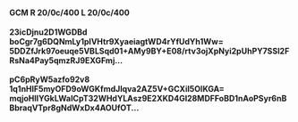 #### GCM R 20/0c/400 L 20/0c/400
**23icDjnu2D1WGDBd**<br/>**boCgr7g6DQNmLy1plVHtr9XyaeiagtWD4rYfUdYh1Ww=**<br/>**5DDZfJrk97oeuqe5VBLSqd01+AMy9BY+E08/rtv3ojXpNyi2pUhPY7SSI2FRsNa4Pay5qmzRJ9EXGFmj...**<br/><br/>
**pC6pRyW5azfo92v8**<br/>**1q1nHlF5myOFD9oWGKfmdJlqva2AZ5V+GCXiI5OlKGA=**<br/>**mqjoHllYGkLWaICpT32WHdYLAsz9E2XKD4Gl28MDFFoBD1nAoPSyr6nBBbraqVTpr8gNdWxDx4AOUfOT...**